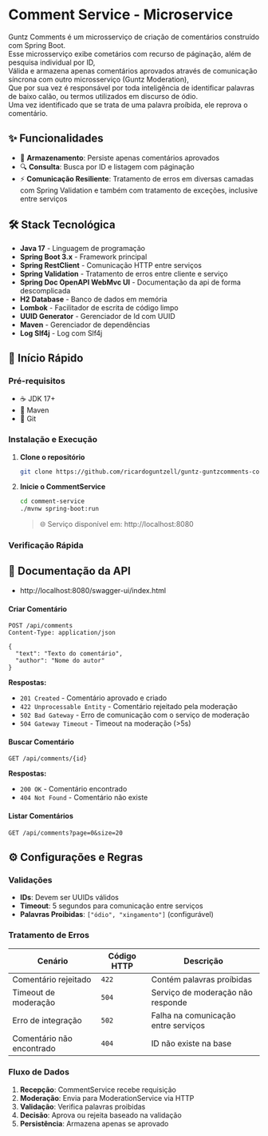 # Comment Service - Microservice

Guntz Comments é um microsserviço de criação de comentários construído com Spring Boot. <br>
Esse microsserviço exibe cometários com recurso de páginação, além de pesquisa individual por ID, <br>
Válida e armazena apenas comentários aprovados através de comunicação síncrona com outro microsserviço (Guntz Moderation), <br>
Que por sua vez é responsável por toda inteligência de identificar palavras de baixo calão, ou termos utilizados em discurso de ódio.<br>
Uma vez identificado que se trata de uma palavra proíbida, ele reprova o comentário.

## ✨ Funcionalidades

- 💾 **Armazenamento**: Persiste apenas comentários aprovados
- 🔍 **Consulta**: Busca por ID e listagem com páginação
- ⚡ **Comunicação Resiliente**: Tratamento de erros em diversas camadas com Spring Validation e também com tratamento de exceções, inclusive entre serviços 

## 🛠️ Stack Tecnológica

- **Java 17** - Linguagem de programação
- **Spring Boot 3.x** - Framework principal
- **Spring RestClient** - Comunicação HTTP entre serviços
- **Spring Validation** - Tratamento de erros entre cliente e serviço
- **Spring Doc OpenAPI WebMvc UI** - Documentação da api de forma descomplicada
- **H2 Database** - Banco de dados em memória
- **Lombok** - Facilitador de escrita de código limpo
- **UUID Generator** - Gerenciador de Id com UUID
- **Maven** - Gerenciador de dependências
- **Log Slf4j** - Log com Slf4j 

## 🚀 Início Rápido

### Pré-requisitos

- ☕ JDK 17+
- 🐘 Maven
- 🔧 Git

### Instalação e Execução

1. **Clone o repositório**
   ```bash
   git clone https://github.com/ricardoguntzell/guntz-guntzcomments-comment-service.git comment-service
   ```
2. **Inicie o CommentService**
   ```bash
   cd comment-service
   ./mvnw spring-boot:run
   ```
   > 🌐 Serviço disponível em: http://localhost:8080

### Verificação Rápida

## 📖 Documentação da API
- http://localhost:8080/swagger-ui/index.html

#### Criar Comentário
```http
POST /api/comments
Content-Type: application/json

{
  "text": "Texto do comentário",
  "author": "Nome do autor"
}
```

**Respostas:**
- `201 Created` - Comentário aprovado e criado
- `422 Unprocessable Entity` - Comentário rejeitado pela moderação
- `502 Bad Gateway` - Erro de comunicação com o serviço de moderação
- `504 Gateway Timeout` - Timeout na moderação (>5s)

#### Buscar Comentário
```http
GET /api/comments/{id}
```

**Respostas:**
- `200 OK` - Comentário encontrado
- `404 Not Found` - Comentário não existe

#### Listar Comentários
```http
GET /api/comments?page=0&size=20
```

## ⚙️ Configurações e Regras

### Validações
- **IDs**: Devem ser UUIDs válidos
- **Timeout**: 5 segundos para comunicação entre serviços
- **Palavras Proibidas**: `["ódio", "xingamento"]` (configurável)

### Tratamento de Erros

| Cenário | Código HTTP | Descrição |
|---------|-------------|-----------|
| Comentário rejeitado | `422` | Contém palavras proíbidas |
| Timeout de moderação | `504` | Serviço de moderação não responde |
| Erro de integração | `502` | Falha na comunicação entre serviços |
| Comentário não encontrado | `404` | ID não existe na base |

### Fluxo de Dados

1. **Recepção**: CommentService recebe requisição
2. **Moderação**: Envia para ModerationService via HTTP
3. **Validação**: Verifica palavras proibidas
4. **Decisão**: Aprova ou rejeita baseado na validação
5. **Persistência**: Armazena apenas se aprovado